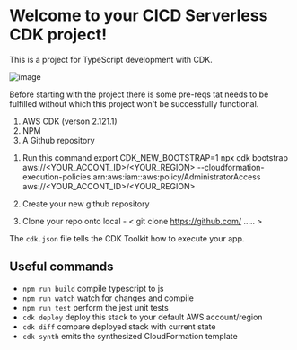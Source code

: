 # Welcome to your CICD Serverless CDK project! 

This is a project for TypeScript development with CDK.

![image](https://github.com/trediagaurav/aws-cicd-serverless-pipeline/assets/63077892/4c9dd67e-55c5-4965-ba63-fff5c9e8969d)


Before starting with the project there is some pre-reqs tat needs to be fulfilled without which this project won't be successfully functional.

1) AWS CDK (verson 2.121.1)
2) NPM
3) A Github repository

1. Run this command 
export CDK_NEW_BOOTSTRAP=1 
npx cdk bootstrap aws://<YOUR_ACCONT_ID>/<YOUR_REGION> --cloudformation-execution-policies arn:aws:iam::aws:policy/AdministratorAccess aws://<YOUR_ACCONT_ID>/<YOUR_REGION>

2. Create your new github repository

3. Clone your repo onto local - < git clone https://github.com/ ..... >

The `cdk.json` file tells the CDK Toolkit how to execute your app.

## Useful commands

 * `npm run build`   compile typescript to js
 * `npm run watch`   watch for changes and compile
 * `npm run test`    perform the jest unit tests
 * `cdk deploy`      deploy this stack to your default AWS account/region
 * `cdk diff`        compare deployed stack with current state
 * `cdk synth`       emits the synthesized CloudFormation template
